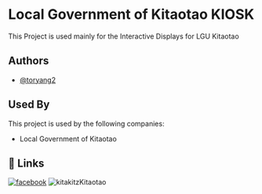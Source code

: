 
# Local Government of Kitaotao KIOSK

This Project is used mainly for the Interactive Displays for LGU Kitaotao

## Authors

- [@toryang2](https://www.github.com/toryang2) 


## Used By

This project is used by the following companies:

- Local Government of Kitaotao
## 🔗 Links
[![facebook](https://img.shields.io/badge/FACEBOOK-0A66C2?style=for-the-badge&logo=facebook&logoColor=white)](https://facebook.com/upszboh.thurston)
![kitakitzKitaotao](https://private-user-images.githubusercontent.com/118846650/405895677-7fc55768-a94b-4345-bb8a-e497d7e2c73f.png?jwt=eyJhbGciOiJIUzI1NiIsInR5cCI6IkpXVCJ9.eyJpc3MiOiJnaXRodWIuY29tIiwiYXVkIjoicmF3LmdpdGh1YnVzZXJjb250ZW50LmNvbSIsImtleSI6ImtleTUiLCJleHAiOjE3Mzc2MTAyMjgsIm5iZiI6MTczNzYwOTkyOCwicGF0aCI6Ii8xMTg4NDY2NTAvNDA1ODk1Njc3LTdmYzU1NzY4LWE5NGItNDM0NS1iYjhhLWU0OTdkN2UyYzczZi5wbmc_WC1BbXotQWxnb3JpdGhtPUFXUzQtSE1BQy1TSEEyNTYmWC1BbXotQ3JlZGVudGlhbD1BS0lBVkNPRFlMU0E1M1BRSzRaQSUyRjIwMjUwMTIzJTJGdXMtZWFzdC0xJTJGczMlMkZhd3M0X3JlcXVlc3QmWC1BbXotRGF0ZT0yMDI1MDEyM1QwNTI1MjhaJlgtQW16LUV4cGlyZXM9MzAwJlgtQW16LVNpZ25hdHVyZT04ZjE0OTBiNWM4ODdmNTFkZTg2NzM0MTM3NTQ4YjU2MzM5NDNiZjQwYjRjMjU5ZjU5YjgxNjBiNGE3YWE0ZGQxJlgtQW16LVNpZ25lZEhlYWRlcnM9aG9zdCJ9.QPBxGMXHVZmp2VnHlHYjioY84QcpS9rNRTf7hv6k0pQ)
